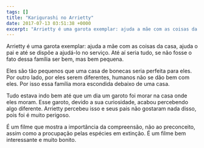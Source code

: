 ```yaml
---
tags: []
title: "Karigurashi no Arrietty"
date: 2017-07-13 03:51:38 +0000
excerpt: "Arrietty é uma garota exemplar: ajuda a mãe com as coisas da casa, ajuda o pai e até se dispõe a ajudá-lo no serviço. Até aí seria tudo, se..."
---
```


Arrietty é uma garota exemplar: ajuda a mãe com as coisas da casa, ajuda o pai e até se dispõe a ajudá-lo no serviço. Até aí seria tudo, se não fosse o fato dessa família ser bem, mas bem pequena.

Eles são tão pequenos que uma casa de bonecas seria perfeita para eles. Por outro lado, por eles serem diferentes, humanos não se dão bem com eles. Por isso essa família mora escondida debaixo de uma casa.

Tudo estava indo bem até que um dia um garoto foi morar na casa onde eles moram. Esse garoto, devido a sua curiosidade, acabou percebendo algo diferente. Arrietty percebeu isso e seus pais não gostaram nada disso, pois foi é muito perigoso.

É um filme que mostra a importância da compreensão, não ao preconceito, assim como a procupação pelas espécies em extinção. É um filme bem interessante e muito bonito.